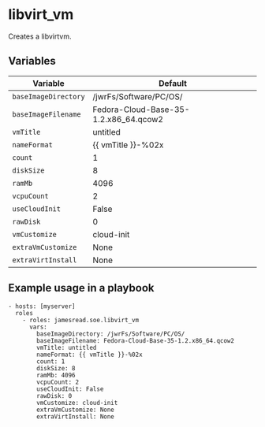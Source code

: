 # libvirt_vm

Creates a libvirtvm.
## Variables
| Variable | Default |
|----------|---------|
| `baseImageDirectory` | /jwrFs/Software/PC/OS/ |
| `baseImageFilename` | Fedora-Cloud-Base-35-1.2.x86_64.qcow2 |
| `vmTitle` | untitled |
| `nameFormat` | {{ vmTitle }}-%02x |
| `count` | 1 |
| `diskSize` | 8 |
| `ramMb` | 4096 |
| `vcpuCount` | 2 |
| `useCloudInit` | False |
| `rawDisk` | 0 |
| `vmCustomize` | cloud-init |
| `extraVmCustomize` | None |
| `extraVirtInstall` | None |


## Example usage in a playbook

```
- hosts: [myserver]
  roles
    - roles: jamesread.soe.libvirt_vm
      vars:
        baseImageDirectory: /jwrFs/Software/PC/OS/
        baseImageFilename: Fedora-Cloud-Base-35-1.2.x86_64.qcow2
        vmTitle: untitled
        nameFormat: {{ vmTitle }}-%02x
        count: 1
        diskSize: 8
        ramMb: 4096
        vcpuCount: 2
        useCloudInit: False
        rawDisk: 0
        vmCustomize: cloud-init
        extraVmCustomize: None
        extraVirtInstall: None
```
